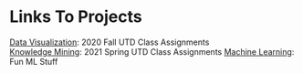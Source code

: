# Links To Projects
[Data Visualization](/DataVisualization/DataVisualization): 2020 Fall UTD Class Assignments\
[Knowledge Mining](/KnowledgeMining/KnowledgeMining): 2021 Spring UTD Class Assignments
[Machine Learning](/MachineLearning/MachineLearning): Fun ML Stuff
